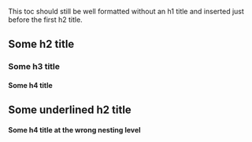 This toc should still be well formatted without an h1 title and inserted just
before the first h2 title.

## Some h2 title

### Some h3 title

#### Some h4 title

Some underlined h2 title
---------

#### Some h4 title at the wrong nesting level

